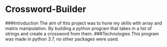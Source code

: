 # Crossword-Builder
###Introduction
The aim of this project was to hone my skills with array and matrix manipulation. By building a python program that takes in a list of strings and create a crossword from them.
###Technologies
This program was made in python 3.7, no other packages were used.
